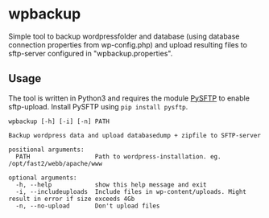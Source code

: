# wpbackup
Simple tool to backup wordpressfolder and database (using database connection properties from wp-config.php) and upload resulting files to sftp-server configured in "wpbackup.properties".

## Usage
The tool is written in Python3 and requires the module [PySFTP](https://pypi.org/project/pysftp/) to enable sftp-upload. Install PySFTP using `pip install pysftp`. 

```
wpbackup [-h] [-i] [-n] PATH

Backup wordpress data and upload databasedump + zipfile to SFTP-server

positional arguments:
  PATH                  Path to wordpress-installation. eg. /opt/fast2/webb/apache/www

optional arguments:
  -h, --help            show this help message and exit
  -i, --includeuploads  Include files in wp-content/uploads. Might result in error if size exceeds 4Gb
  -n, --no-upload       Don't upload files
```
